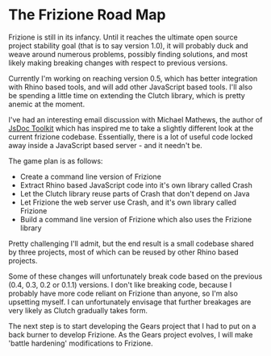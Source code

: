 # The Frizione Road Map #

Frizione is still in its infancy. Until it reaches the ultimate open source project stability goal (that is to say version 1.0), it will probably duck and weave around numerous problems, possibly finding solutions, and most likely making breaking changes with respect to previous versions.

Currently I'm working on reaching version 0.5, which has better integration with Rhino based tools, and will add other JavaScript based tools. I'll also be spending a little time on extending the Clutch library, which is pretty anemic at the moment.

I've had an interesting email discussion with Michael Mathews, the author of [JsDoc Toolkit](http://jsdoctoolkit.org/) which has inspired me to take a slightly different look at the current frizione codebase. Essentially, there is a lot of useful code locked away inside a JavaScript based server - and it needn't be.

The game plan is as follows:
  * Create a command line version of Frizione
  * Extract Rhino based JavaScript code into it's own library called Crash
  * Let the Clutch library reuse parts of Crash that don't depend on Java
  * Let Frizione the web server use Crash, and it's own library called Frizione
  * Build a command line version of Frizione which also uses the Frizione library

Pretty challenging I'll admit, but the end result is a small codebase shared by three projects, most of which can be reused by other Rhino based projects.

Some of these changes will unfortunately break code based on the previous (0.4, 0.3, 0.2 or 0.1.1) versions. I don't like breaking code, because I probably have more code reliant on Frizione than anyone, so I'm also upsetting myself. I can unfortunately envisage that further breakages are very likely as Clutch gradually takes form.

The next step is to start developing the Gears project that I had to put on a back burner to develop Frizione. As the Gears project evolves, I will make 'battle hardening' modifications to Frizione.